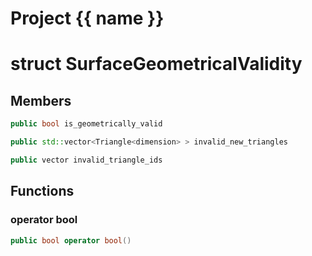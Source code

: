<script setup>
import {useRoute} from 'vitepress'
const {path} = useRoute()
const tokens = path.split('/')
const words = tokens[2].split('-');
for (let i = 0; i < words.length; i++) {
    words[i] = words[i].charAt(0).toUpperCase() + words[i].slice(1);
    words[i] = words[i].replace('geode', 'Geode')
}
const name = words.join('-');
</script>
# Project {{ name }}

# struct SurfaceGeometricalValidity


## Members

```cpp
public bool is_geometrically_valid

```

```cpp
public std::vector<Triangle<dimension> > invalid_new_triangles

```

```cpp
public vector invalid_triangle_ids

```



## Functions

### operator bool

```cpp
public bool operator bool()
```




